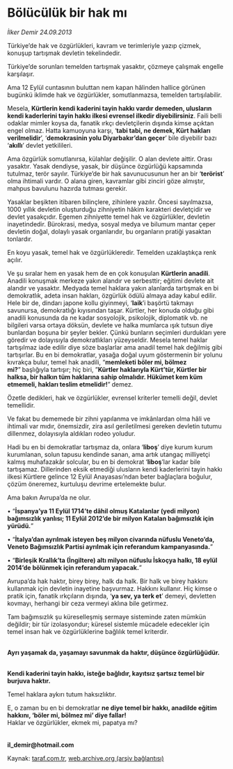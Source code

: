 # Bölücülük bir hak mı

*İlker Demir 24.09.2013*

<div class="yazi"><p>Türkiye’de hak ve özgürlükleri, kavram ve terimleriyle yazıp çizmek, konuşup tartışmak devletin tekelindedir. </p>
<p>Türkiye’de sorunları temelden tartışmak yasaktır, çözmeye çalışmak engelle karşılaşır.</p>
<p>Ama 12 Eylül cuntasının buluttan nem kapan hâlinden hallice görünen bugünkü iklimde hak ve özgürlükler, somutlanmazsa, temelden tartışılabilir.</p>
<p>Mesela, <b>Kürtlerin kendi kaderini tayin hakkı vardır demeden, ulusların kendi kaderlerini tayin hakkı ilkesi evrensel ilkedir diyebilirsiniz</b>. Faili belli odaklar mimler koysa da, fanatik ırkçı devletçilerin dışında kimse açıktan engel olmaz. Hatta kamuoyuna karşı, ‘<b>tabi tabi, ne demek, Kürt hakları verilmelidir</b>’, ‘<b>demokrasinin yolu Diyarbakır’dan geçer</b>’ bile diyebilir bazı ‘<b>akıllı</b>’ devlet yetkilileri. </p>
<p>Ama özgürlük somutlanırsa, külahlar değişilir. O alan devlete aittir. Orası yasaktır. Yasak dendiyse, yasak, bir düşünce özgürlüğü kapsamında tutulmaz, terör sayılır. Türkiye’de bir hak savunucusunun her an bir ‘<b>terörist</b>’ olma ihtimali vardır. O alana giren, kavramlar gibi zinciri göze almıştır, mahpus bavulunu hazırda tutması gerekir.</p>
<p>Yasaklar beşikten itibaren bilinçlere, zihinlere yazılır. Öncesi sayılmazsa, 1000 yıllık devletin oluşturduğu zihniyetin hâkim karakteri devletçidir ve devlet yasakçıdır. Egemen zihniyette temel hak ve özgürlükler, devletin inayetindedir. Bürokrasi, medya, sosyal medya ve bilumum mantar çeper devletin doğal, dolaylı yasak organlarıdır, bu organların pratiği yasaktan tonlardır. </p>
<p>En koyu yasak, temel hak ve özgürlükleredir. Temelden uzaklaştıkça renk açılır. </p>
<p>Ve şu sıralar hem en yasak hem de en çok konuşulan <b>Kürtlerin anadili</b>. Anadili konuşmak merkeze yakın alandır ve serbesttir; eğitimi devlete ait alandır ve yasaktır. Medyada temel haklara yakın alanlarda tartışmak en bi demokratlık, adeta insan hakları, özgürlük ödülü almaya aday kabul edilir. Hele bir de, dindarı japone kollu giyinmeyi, ‘<b>laik</b>’i başörtü takmayı savunursa, demokratlığı kıyısından taşar. Kürtler, her konuda olduğu gibi anadili konusunda da ne kadar sosyolojik, psikolojik, diplomatik vb. ne bilgileri varsa ortaya döksün, devlete ve halka mumlarca ışık tutsun diye bunlardan boşuna bir şeyler bekler. Çünkü bunların seçimleri durdukları yere göredir ve dolayısıyla demokratlıkları yüzeyseldir. Mesela temel haklar tartışılmaz iade edilir diye söze başlarlar ama anadil temel hak değilmiş gibi tartışırlar. Bu en bi demokratlar, yasağa doğal uyum göstermenin bir yolunu kıvrakça bulur, temel hak anadili, “<b>memleketi böler mi, bölmez mi?</b>”<b> </b>başlığıyla tartışır; hiç biri, ”<b>Kürtler haklarıyla Kürt’tür, Kürtler bir halksa, bir halkın tüm haklarına sahip olmalıdır. Hükümet kem küm etmemeli, hakları teslim etmelidir!</b>”<b> </b>demez.</p>
<p>Özetle dedikleri, hak ve özgürlükler, evrensel kriterler temelli değil, devlet temellidir.</p>
<p>Ve fakat bu dememede bir zihni yapılanma ve imkânlardan olma hâli ve ihtimali var mıdır, önemsizdir, zira asıl geriletilmesi gereken devletin tutumu dillenmez, dolayısıyla aldıkları rodeo yoludur. </p>
<p>Hadi bu en bi demokratlar tartışmaz da, onlara ‘<b>liboş</b>’ diye kurum kurum kurumlanan, solun tapusu kendinde sanan, ama artık utangaç milliyetçi kalmış muhafazakâr solcular, bu en bi demokrat ‘<b>liboş</b>’lar kadar bile tartışamaz. Dillerinden eksik etmediği ulusların kendi kaderlerini tayin hakkı ilkesi Kürtlere gelince 12 Eylül Anayasası’ndan beter bağlaçlara boğulur, çözüm öneremez, kurtuluşu devrime ertelemekte bulur.</p>
<p>Ama bakın Avrupa’da ne olur.</p>
<p>• “<b>İspanya’ya 11 Eylül 1714’te dâhil olmuş Katalanlar (yedi milyon) bağımsızlık yanlısı; 11 Eylül 2012’de bir milyon Katalan bağımsızlık için yürüdü.</b>”</p>
<p>• “<b>İtalya’dan ayrılmak isteyen beş milyon civarında nüfuslu Veneto’da, Veneto Bağımsızlık Partisi ayrılmak için referandum kampanyasında.</b>”</p>
<p>• “<b>Birleşik Krallık’ta (İngiltere) altı milyon nüfuslu İskoçya halkı, 18 eylül 2014’de bölünmek için referandum yapacak.</b>”</p>
<p>Avrupa’da hak haktır, birey birey, halk da halk. Bir halk ve birey hakkını kullanmak için devletin inayetine başvurmaz. Hakkını kullanır. Hiç kimse o pratik için, fanatik ırkçıların dışında, ‘<b>ya sev, ya terk et</b>’ demeyi, devletten kovmayı, herhangi bir ceza vermeyi aklına bile getirmez.</p>
<p>Tam bağımsızlık şu küreselleşmiş sermaye sisteminde zaten mümkün değildir; bir tür izolasyondur; küresel sistemle mücadele edecekler için temel insan hak ve özgürlüklerine bağlılık temel kriterdir.</p>
<p><b><br/>Ayrı yaşamak da, yaşamayı savunmak da haktır, düşünce özgürlüğüdür.</b></p>
<p><b><br/>Kendi kaderini tayin hakkı, isteğe bağlıdır, kayıtsız şartsız temel bir burjuva haktır. </b></p>
<p>Temel haklara aykırı tutum haksızlıktır. </p>
<p>E, o zaman bu en bi demokratlar <b>ne diye temel bir hakkı, anadilde eğitim hakkını, ‘böler mi, bölmez mi’ diye fallar!<br/></b>Haklar ve özgürlükler, ekmek mi, papatya mı?<br/><br/><br/><b>il_demir@hotmail.com </b></p>
</div>

Kaynak: [taraf.com.tr](http://www.taraf.com.tr:80/ilker-demir/makale-boluculuk-bir-hak-mi.htm), [web.archive.org (arşiv bağlantısı)](http://web.archive.org/web/20130925210142/http://www.taraf.com.tr:80/ilker-demir/makale-boluculuk-bir-hak-mi.htm)
